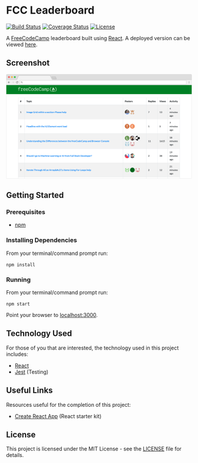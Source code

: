 # FCC Leaderboard

[![Build Status](https://img.shields.io/github/workflow/status/vanillaSlice/the-mono/FCC%20Leaderboard/main)](https://github.com/vanillaSlice/the-mono/actions?query=workflow%3AFCC-Leaderboard+branch%3Amain)
[![Coverage Status](https://img.shields.io/codecov/c/gh/vanillaSlice/the-mono/main?flag=FCCLeaderboard)](https://codecov.io/gh/vanillaSlice/the-mono/tree/main/projects/fcc-leaderboard)
[![License](https://img.shields.io/badge/license-MIT-green)](LICENSE)

A [FreeCodeCamp](https://www.freecodecamp.org/) leaderboard built using [React](https://reactjs.org/).
A deployed version can be viewed [here](https://fccleaderboard.mikelowe.xyz/).

## Screenshot

![Screenshot](./images/screenshot-1.png)

## Getting Started

### Prerequisites

* [npm](https://www.npmjs.com/)

### Installing Dependencies

From your terminal/command prompt run:

```
npm install
```

### Running

From your terminal/command prompt run:

```
npm start
```

Point your browser to [localhost:3000](http://localhost:3000).

## Technology Used

For those of you that are interested, the technology used in this project includes:

* [React](https://reactjs.org/)
* [Jest](https://jestjs.io/) (Testing)

## Useful Links

Resources useful for the completion of this project:

* [Create React App](https://github.com/facebook/create-react-app) (React starter kit)

## License

This project is licensed under the MIT License - see the [LICENSE](LICENSE) file for details.
